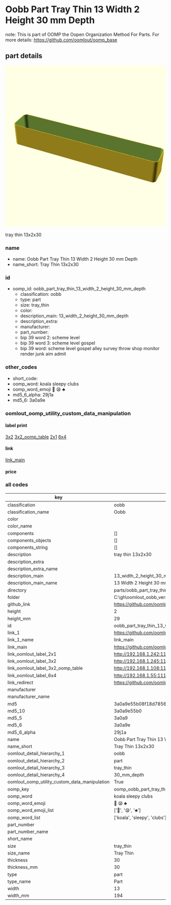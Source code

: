 # Oobb Part Tray Thin 13 Width 2 Height 30 mm Depth  

note: This is part of OOMP the Oopen Organization Method For Parts. For more details: https://github.com/oomlout/oomp_base

##  part details
  

[![](3dpr.png)](3dpr.png)

tray thin 13x2x30



### name
* name: Oobb Part Tray Thin 13 Width 2 Height 30 mm Depth
* name_short: Tray Thin 13x2x30 
### id
* oomp_id: oobb_part_tray_thin_13_width_2_height_30_mm_depth
  * classification: oobb
  * type: part
  * size: tray_thin
  * color: 
  * description_main: 13_width_2_height_30_mm_depth
  * description_extra: 
  * manufacturer: 
  * part_number: 
  * bip 39 word 2: scheme level
  * bip 39 word 3: scheme level gospel
  * bip 39 word: scheme level gospel alley survey throw shop monitor render junk aim admit

### other_codes
* short_code: 
* oomp_word: koala sleepy clubs
* oomp_word_emoji :koala: :sleepy: :clubs:
* md5_6_alpha: 29j1a
* md5_6: 3a0a9e






### oomlout_oomp_utility_custom_data_manipulation
#### label print
[3x2](http://192.168.1.245:1112/?label=oomp%2029j1a)
[3x2_oomp_table](http://192.168.1.108:1112/?label=oomp%2029j1a)
[2x1](http://192.168.1.242:1112/?label=oomp%2029j1a)
[6x4](http://192.168.1.55:1112/?label=oomp%2029j1a)    

#### link

[link_main](https://github.com/oomlout/oomlout_oobb_version_4_generated_parts/tree/main/navigation_oomp/oobb/part/tray_thin/13_width_2_height_30_mm_depth/part)                              

#### price







### all codes 
| key | value |  
| --- | --- |  
| classification | oobb |  
| classification_name | Oobb |  
| color |  |  
| color_name |  |  
| components | [] |  
| components_objects | [] |  
| components_string | [] |  
| description | tray thin 13x2x30 |  
| description_extra |  |  
| description_extra_name |  |  
| description_main | 13_width_2_height_30_mm_depth |  
| description_main_name | 13 Width 2 Height 30 mm Depth |  
| directory | parts/oobb_part_tray_thin_13_width_2_height_30_mm_depth |  
| folder | C:\gh\oomlout_oobb_version_4_generated_parts\parts\oobb_part_tray_thin_13_width_2_height_30_mm_depth |  
| github_link | https://github.com/oomlout/oomlout_oomp_part_src/tree/main/parts/oobb_part_tray_thin_13_width_2_height_30_mm_depth |  
| height | 2 |  
| height_mm | 29 |  
| id | oobb_part_tray_thin_13_width_2_height_30_mm_depth |  
| link_1 | https://github.com/oomlout/oomlout_oobb_version_4_generated_parts/tree/main/navigation_oomp/oobb/part/tray_thin/13_width_2_height_30_mm_depth/part |  
| link_1_name | link_main |  
| link_main | https://github.com/oomlout/oomlout_oobb_version_4_generated_parts/tree/main/navigation_oomp/oobb/part/tray_thin/13_width_2_height_30_mm_depth/part |  
| link_oomlout_label_2x1 | http://192.168.1.242:1112/?label=oomp%2029j1a |  
| link_oomlout_label_3x2 | http://192.168.1.245:1112/?label=oomp%2029j1a |  
| link_oomlout_label_3x2_oomp_table | http://192.168.1.108:1112/?label=oomp%2029j1a |  
| link_oomlout_label_6x4 | http://192.168.1.55:1112/?label=oomp%2029j1a |  
| link_redirect | https://github.com/oomlout/oomlout_oobb_version_4_generated_parts/tree/main/parts/oobb_tray_thin_13_02_30 |  
| manufacturer |  |  
| manufacturer_name |  |  
| md5 | 3a0a9e55b08f18d7856d5068c9a02e05 |  
| md5_10 | 3a0a9e55b0 |  
| md5_5 | 3a0a9 |  
| md5_6 | 3a0a9e |  
| md5_6_alpha | 29j1a |  
| name | Oobb Part Tray Thin 13 Width 2 Height 30 mm Depth |  
| name_short | Tray Thin 13x2x30  |  
| oomlout_detail_hierarchy_1 | oobb |  
| oomlout_detail_hierarchy_2 | part |  
| oomlout_detail_hierarchy_3 | tray_thin |  
| oomlout_detail_hierarchy_4 | 30_mm_depth |  
| oomlout_oomp_utility_custom_data_manipulation | True |  
| oomp_key | oomp_oobb_part_tray_thin_13_width_2_height_30_mm_depth |  
| oomp_word | koala sleepy clubs |  
| oomp_word_emoji | :koala: :sleepy: :clubs: |  
| oomp_word_emoji_list | [':koala:', ':sleepy:', ':clubs:'] |  
| oomp_word_list | ['koala', 'sleepy', 'clubs'] |  
| part_number |  |  
| part_number_name |  |  
| short_name |  |  
| size | tray_thin |  
| size_name | Tray Thin |  
| thickness | 30 |  
| thickness_mm | 30 |  
| type | part |  
| type_name | Part |  
| width | 13 |  
| width_mm | 194 |  

